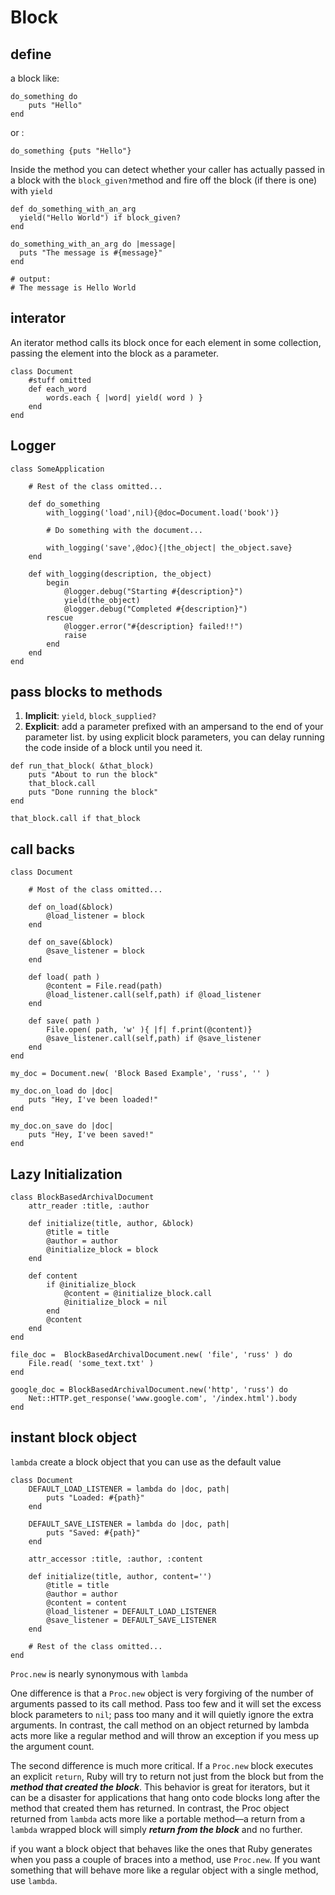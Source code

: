 # Block
## define
a block like:
```
do_something do
    puts "Hello"
end
```
or :
```
do_something {puts "Hello"}
```
Inside the method you can detect whether your caller has actually passed in a block with the `block_given?`method and fire off the block (if there is one) with `yield`
```
def do_something_with_an_arg
  yield("Hello World") if block_given?
end

do_something_with_an_arg do |message|
  puts "The message is #{message}"
end

# output:
# The message is Hello World
```
## interator
An iterator method calls its block once for each element in some collection, passing the element into the block as a parameter. 
```
class Document
    #stuff omitted
    def each_word
        words.each { |word| yield( word ) }
    end
end
```
## Logger
```
class SomeApplication

    # Rest of the class omitted...

    def do_something
        with_logging('load',nil){@doc=Document.load('book')}

        # Do something with the document...

        with_logging('save',@doc){|the_object| the_object.save}
    end

    def with_logging(description, the_object)
        begin
            @logger.debug("Starting #{description}")
            yield(the_object)
            @logger.debug("Completed #{description}")
        rescue 
            @logger.error("#{description} failed!!")
            raise
        end
    end
end
```
## pass blocks to methods
1. **Implicit**: `yield`, `block_supplied?`
2. **Explicit**: add a parameter prefixed with an ampersand to the end of your parameter list.
by using explicit block parameters, you can delay running the code inside of a block until you need it.
```
def run_that_block( &that_block)
    puts "About to run the block"
    that_block.call
    puts "Done running the block"
end

that_block.call if that_block
```
## call backs
```
class Document

    # Most of the class omitted...

    def on_load(&block)
        @load_listener = block
    end

    def on_save(&block)
        @save_listener = block
    end

    def load( path )
        @content = File.read(path)
        @load_listener.call(self,path) if @load_listener
    end

    def save( path )
        File.open( path, 'w' ){ |f| f.print(@content)}
        @save_listener.call(self,path) if @save_listener
    end
end

my_doc = Document.new( 'Block Based Example', 'russ', '' )

my_doc.on_load do |doc|
    puts "Hey, I've been loaded!"
end

my_doc.on_save do |doc|
    puts "Hey, I've been saved!"
end
```

## Lazy Initialization
```
class BlockBasedArchivalDocument
    attr_reader :title, :author

    def initialize(title, author, &block)
        @title = title
        @author = author
        @initialize_block = block
    end

    def content
        if @initialize_block
            @content = @initialize_block.call
            @initialize_block = nil
        end
        @content
    end
end

file_doc =  BlockBasedArchivalDocument.new( 'file', 'russ' ) do
    File.read( 'some_text.txt' )
end

google_doc = BlockBasedArchivalDocument.new('http', 'russ') do
    Net::HTTP.get_response('www.google.com', '/index.html').body
end
```

## instant block object
`lambda` create a block object that you can use as the default value
```
class Document
    DEFAULT_LOAD_LISTENER = lambda do |doc, path|
        puts "Loaded: #{path}"
    end

    DEFAULT_SAVE_LISTENER = lambda do |doc, path|
        puts "Saved: #{path}"
    end

    attr_accessor :title, :author, :content

    def initialize(title, author, content='')
        @title = title
        @author = author
        @content = content
        @load_listener = DEFAULT_LOAD_LISTENER
        @save_listener = DEFAULT_SAVE_LISTENER
    end

    # Rest of the class omitted...
end
```
`Proc.new` is nearly synonymous with `lambda`

One difference is that a `Proc.new` object is very forgiving of the number of arguments passed to its call method. Pass too few and it will set the excess block parameters to `nil`; pass too many and it will quietly ignore the extra arguments. In contrast, the call method on an object returned by lambda acts more like a regular method and will throw an exception if you mess up the argument count.

The second difference is much more critical. If a `Proc.new` block executes an explicit `return`, Ruby will try to return not just from the block but from the ***method that created the block***. This behavior is great for iterators, but it can be a disaster for applications that hang onto code blocks long after the method that created them has returned. In contrast, the Proc object returned from `lambda` acts more like a portable method—a return from a `lambda` wrapped block will simply ***return from the block*** and no further.

if you want a block object that behaves like the ones that Ruby generates when you pass a couple of braces into a method, use `Proc.new`. If you want something that will behave more like a regular object with a single method, use `lambda`.